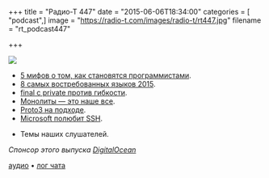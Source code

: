 +++
title = "Радио-Т 447"
date = "2015-06-06T18:34:00"
categories = [ "podcast",]
image = "https://radio-t.com/images/radio-t/rt447.jpg"
filename = "rt_podcast447"

+++

![](https://radio-t.com/images/radio-t/rt447.jpg)

* [5 мифов о том, как становятся программистами](http://prsm.tc/lVJGzU).
* [8 самых востребованных языков 2015](http://www.devbattles.com/en/sand/post-1314-The-8-Most-InDemand-Programming-Languages-of-2015).
* [final с private против гибкости](http://www.brandonsavage.net/what-about-final-and-private/).
* [Монолиты — это наше все](http://prsm.tc/3ugGyf).
* [Proto3 на подходе](https://developers.google.com/protocol-buffers/docs/proto3).
* [Microsoft полюбит SSH](http://blogs.msdn.com/b/looking_forward_microsoft__support_for_secure_shell_ssh1/archive/2015/06/02/managing-looking-forward-mic).
- Темы наших слушателей.

_Спонсор этого выпуска [DigitalOcean](https://www.digitalocean.com)_

[аудио](http://cdn.radio-t.com/rt_podcast447.mp3) • [лог чата](http://chat.radio-t.com/logs/radio-t-447.html)
<audio src="http://cdn.radio-t.com/rt_podcast447.mp3" preload="none"></audio>
